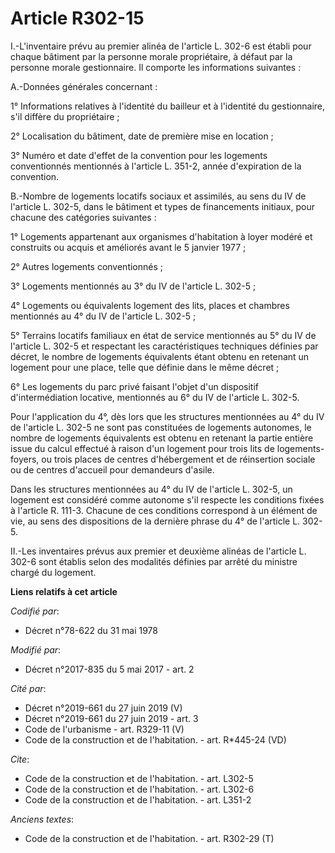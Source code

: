 # Article R302-15

I.-L'inventaire prévu au premier alinéa de l'article L. 302-6 est établi pour chaque bâtiment par la personne morale
propriétaire, à défaut par la personne morale gestionnaire. Il comporte les informations suivantes :

A.-Données générales concernant :

1° Informations relatives à l'identité du bailleur et à l'identité du gestionnaire, s'il diffère du propriétaire ;

2° Localisation du bâtiment, date de première mise en location ;

3° Numéro et date d'effet de la convention pour les logements conventionnés mentionnés à l'article L. 351-2, année
d'expiration de la convention.

B.-Nombre de logements locatifs sociaux et assimilés, au sens du IV de l'article L. 302-5, dans le bâtiment et types de
financements initiaux, pour chacune des catégories suivantes :

1° Logements appartenant aux organismes d'habitation à loyer modéré et construits ou acquis et améliorés avant le 5 janvier
1977 ;

2° Autres logements conventionnés ;

3° Logements mentionnés au 3° du IV de l'article L. 302-5 ;

4° Logements ou équivalents logement des lits, places et chambres mentionnés au 4° du IV de l'article L. 302-5 ;

5° Terrains locatifs familiaux en état de service mentionnés au 5° du IV de l'article L. 302-5 et respectant les
caractéristiques techniques définies par décret, le nombre de logements équivalents étant obtenu en retenant un logement pour
une place, telle que définie dans le même décret ;

6° Les logements du parc privé faisant l'objet d'un dispositif d'intermédiation locative, mentionnés au 6° du IV de l'article
L. 302-5.

Pour l'application du 4°, dès lors que les structures mentionnées au 4° du IV de l'article L. 302-5 ne sont pas constituées
de logements autonomes, le nombre de logements équivalents est obtenu en retenant la partie entière issue du calcul effectué
à raison d'un logement pour trois lits de logements-foyers, ou trois places de centres d'hébergement et de réinsertion
sociale ou de centres d'accueil pour demandeurs d'asile.

Dans les structures mentionnées au 4° du IV de l'article L. 302-5, un logement est considéré comme autonome s'il respecte les
conditions fixées à l'article R. 111-3. Chacune de ces conditions correspond à un élément de vie, au sens des dispositions de
la dernière phrase du 4° de l'article L. 302-5.

II.-Les inventaires prévus aux premier et deuxième alinéas de l'article L. 302-6 sont établis selon des modalités définies
par arrêté du ministre chargé du logement.

**Liens relatifs à cet article**

_Codifié par_:

  - Décret n°78-622 du 31 mai 1978

_Modifié par_:

  - Décret n°2017-835 du 5 mai 2017 - art. 2

_Cité par_:

  - Décret n°2019-661 du 27 juin 2019 (V)
  - Décret n°2019-661 du 27 juin 2019 - art. 3
  - Code de l'urbanisme - art. R329-11 (V)
  - Code de la construction et de l'habitation. - art. R*445-24 (VD)

_Cite_:

  - Code de la construction et de l'habitation. - art. L302-5
  - Code de la construction et de l'habitation. - art. L302-6
  - Code de la construction et de l'habitation. - art. L351-2

_Anciens textes_:

  - Code de la construction et de l'habitation. - art. R302-29 (T)
